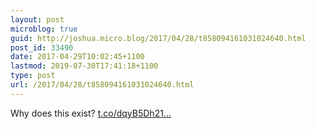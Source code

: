 ```yaml
---
layout: post
microblog: true
guid: http://joshua.micro.blog/2017/04/28/t858094161031024640.html
post_id: 33490
date: 2017-04-29T10:02:45+1100
lastmod: 2019-07-30T17:41:18+1100
type: post
url: /2017/04/28/t858094161031024640.html
---
```

Why does this exist? [t.co/dqyB5Dh21...](https://t.co/dqyB5Dh216)
